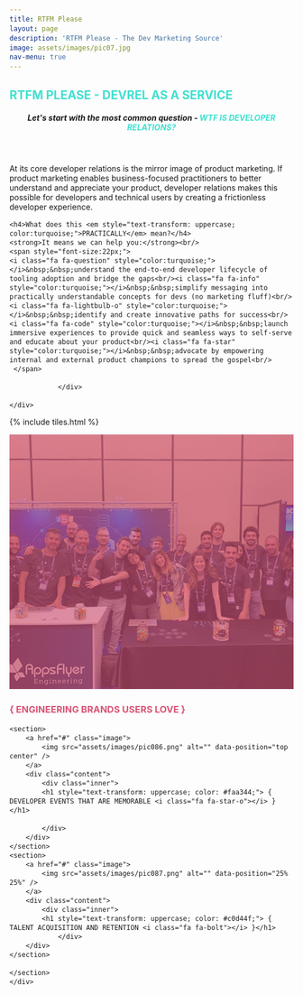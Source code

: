 ```yaml
---
title: RTFM Please
layout: page
description: 'RTFM Please - The Dev Marketing Source'
image: assets/images/pic07.jpg
nav-menu: true
---
```


<!-- Main -->
<div id="main">

<!-- One -->
<section id="one">
	<div class="inner">
			<h2 style="text-transform: uppercase; color:turquoise;"><i class="fa fa-hand-scissors-o"></i>  RTFM Please - DevRel as a Service</h2>
            <div class="box">
        <header class="major">
		<h5>Let's start with the most common question - <em style="text-transform: uppercase; color:turquoise;">WTF is Developer Relations?</em></h5>
        </header>
        <p>At its core developer relations is the mirror image of product marketing.  If product marketing enables business-focused practitioners to better understand and appreciate your product, developer relations makes this possible for developers and technical users by creating a frictionless developer experience.</p>
        
    <h4>What does this <em style="text-transform: uppercase; color:turquoise;">PRACTICALLY</em> mean?</h4>
    <strong>It means we can help you:</strong><br/>
    <span style="font-size:22px;">
    <i class="fa fa-question" style="color:turquoise;"></i>&nbsp;&nbsp;understand the end-to-end developer lifecycle of tooling adoption and bridge the gaps<br/><i class="fa fa-info" style="color:turquoise;"></i>&nbsp;&nbsp;simplify messaging into practically understandable concepts for devs (no marketing fluff)<br/><i class="fa fa-lightbulb-o" style="color:turquoise;"></i>&nbsp;&nbsp;identify and create innovative paths for success<br/><i class="fa fa-code" style="color:turquoise;"></i>&nbsp;&nbsp;launch immersive experiences to provide quick and seamless ways to self-serve and educate about your product<br/><i class="fa fa-star" style="color:turquoise;"></i>&nbsp;&nbsp;advocate by empowering internal and external product champions to spread the gospel<br/>
     </span>

                </div>

	</div>
</section>

<!-- Two -->

{% include tiles.html %}

<section id="two" class="spotlights">
	<section>
    <a href="#" class="image">
			<img src="assets/images/pic085.png" alt="" data-position="center center" />
		</a>
		<div class="content">
			<div class="inner">
                <h1 style="text-transform: uppercase; color: #d95374;"> { ENGINEERING BRANDS USERS LOVE <i class="fa fa-heart-o"></i> }</h1>
                </div>
                </div>	
	</section>

    <section>
		<a href="#" class="image">
			<img src="assets/images/pic086.png" alt="" data-position="top center" />
		</a>
		<div class="content">
			<div class="inner">
			<h1 style="text-transform: uppercase; color: #faa344;"> { DEVELOPER EVENTS THAT ARE MEMORABLE <i class="fa fa-star-o"></i> }</h1>

			</div>
		</div>
	</section>
    <section>
		<a href="#" class="image">
			<img src="assets/images/pic087.png" alt="" data-position="25% 25%" />
		</a>
		<div class="content">
			<div class="inner">
            <h1 style="text-transform: uppercase; color: #c0d44f;"> { TALENT ACQUISITION AND RETENTION <i class="fa fa-bolt"></i> }</h1>
            	</div>
		</div>
	</section>

	</section>
	</div>
	

				
<!-- End -->
